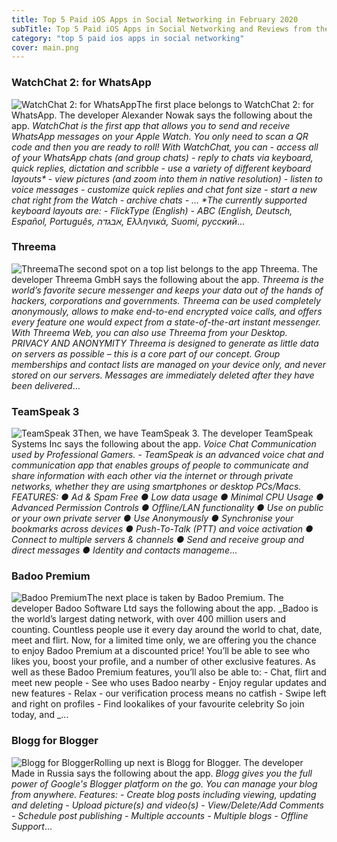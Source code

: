 ```yaml
---
title: Top 5 Paid iOS Apps in Social Networking in February 2020
subTitle: Top 5 Paid iOS Apps in Social Networking and Reviews from the AppStore in February 2020.
category: "top 5 paid ios apps in social networking"
cover: main.png
---
```


### WatchChat 2: for WhatsApp

![WatchChat 2: for WhatsApp](https://is3-ssl.mzstatic.com/image/thumb/Purple114/v4/aa/59/5c/aa595c45-3852-c53c-c325-6e9b43c508e0/AppIcon-2-0-0-1x_U007emarketing-0-0-0-10-0-0-sRGB-0-0-0-GLES2_U002c0-512MB-85-220-0-0.png/100x100bb.png)The first place belongs to WatchChat 2: for WhatsApp. The developer Alexander Nowak says the following about the app. _WatchChat is the first app that allows you to send and receive WhatsApp messages on your Apple Watch. You only need to scan a QR code and then you are ready to roll!  With WatchChat, you can - access all of your WhatsApp chats (and group chats) - reply to chats via keyboard, quick replies, dictation and scribble - use a variety of different keyboard layouts* - view pictures (and zoom into them in native resolution) - listen to voice messages - customize quick replies and chat font size - start a new chat right from the Watch - archive chats  - …  *The currently supported keyboard layouts are:  - FlickType (English)  - ABC (English, Deutsch, Español, Português, אבגדה, Ελληνικά, Suomi, русский_...

### Threema

![Threema](https://is2-ssl.mzstatic.com/image/thumb/Purple113/v4/34/84/2e/34842eaa-ad60-4cea-1bf2-1c76df708b49/AppIcon-0-1x_U007emarketing-0-0-GLES2_U002c0-512MB-sRGB-0-0-0-85-220-0-0-0-10.png/100x100bb.png)The second spot on a top list belongs to the app Threema. The developer Threema GmbH says the following about the app. _Threema is the world’s favorite secure messenger and keeps your data out of the hands of hackers, corporations and governments. Threema can be used completely anonymously, allows to make end-to-end encrypted voice calls, and offers every feature one would expect from a state-of-the-art instant messenger. With Threema Web, you can also use Threema from your Desktop.  PRIVACY AND ANONYMITY Threema is designed to generate as little data on servers as possible – this is a core part of our concept. Group memberships and contact lists are managed on your device only, and never stored on our servers. Messages are immediately deleted after they have been delivered_...

### TeamSpeak 3

![TeamSpeak 3](https://is3-ssl.mzstatic.com/image/thumb/Purple113/v4/d0/54/91/d05491a8-7f4f-fb7d-4da3-9da19f1ae7bb/AppIcon-0-0-1x_U007emarketing-0-0-0-7-0-0-sRGB-0-0-0-GLES2_U002c0-512MB-85-220-0-0.png/100x100bb.png)Then, we have TeamSpeak 3. The developer TeamSpeak Systems Inc says the following about the app. _Voice Chat Communication used by Professional Gamers.     -   TeamSpeak is an advanced voice chat and communication app that enables groups of people to communicate and share information with each other via the internet or through private networks, whether they are using smartphones or desktop PCs/Macs.  FEATURES: ● Ad & Spam Free ● Low data usage ● Minimal CPU Usage ● Advanced Permission Controls ● Offline/LAN functionality ● Use on public or your own private server ● Use Anonymously ● Synchronise your bookmarks across devices ● Push-To-Talk (PTT) and voice activation ● Connect to multiple servers & channels ● Send and receive group and direct messages ● Identity and contacts manageme_...

### Badoo Premium

![Badoo Premium](https://is4-ssl.mzstatic.com/image/thumb/Purple113/v4/b3/b5/d4/b3b5d46f-791c-d4d3-58dd-63b363683cdd/AppIcon-0-0-1x_U007emarketing-0-0-0-7-0-0-sRGB-0-0-0-GLES2_U002c0-512MB-85-220-0-0.png/100x100bb.png)The next place is taken by Badoo Premium. The developer Badoo Software Ltd says the following about the app. _Badoo is the world’s largest dating network, with over 400 million users and counting. Countless people use it every day around the world to chat, date, meet and flirt.  Now, for a limited time only, we are offering you the chance to enjoy Badoo Premium at a discounted price! You’ll be able to see who likes you, boost your profile, and a number of other exclusive features.  As well as these Badoo Premium features, you’ll also be able to:  -  Chat, flirt and meet new people - See who uses Badoo nearby - Enjoy regular updates and new features - Relax - our verification process means no catfish - Swipe left and right on profiles - Find lookalikes of your favourite celebrity  So join today, and _...

### Blogg for Blogger

![Blogg for Blogger](https://is1-ssl.mzstatic.com/image/thumb/Purple123/v4/aa/fe/5c/aafe5cfa-230c-6c27-ed26-906f173b5fb6/AppIcon-0-0-1x_U007emarketing-0-0-0-7-0-0-sRGB-0-0-0-GLES2_U002c0-512MB-85-220-0-0.png/100x100bb.png)Rolling up next is Blogg for Blogger. The developer Made in Russia says the following about the app. _Blogg gives you the full power of Google's Blogger platform on the go. You can manage your blog from anywhere.  Features:  - Create blog posts including viewing, updating and deleting - Upload picture(s) and video(s) - View/Delete/Add Comments - Schedule post publishing - Multiple accounts - Multiple blogs - Offline Support_...

